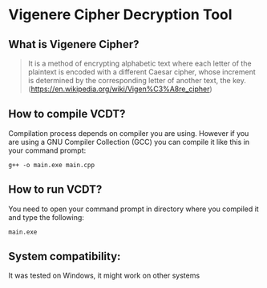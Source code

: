 # Vigenere Cipher Decryption Tool
## What is Vigenere Cipher?
> It is a method of encrypting alphabetic text where each letter of the plaintext is encoded with a different Caesar cipher, whose increment is determined by the corresponding letter of another text, the key. (https://en.wikipedia.org/wiki/Vigen%C3%A8re_cipher)
## How to compile VCDT?
Compilation process depends on compiler you are using. However if you are using a GNU Compiler Collection (GCC) you can compile it like this in your command prompt:
```
g++ -o main.exe main.cpp
```
## How to run VCDT?
You need to open your command prompt in directory where you compiled it and type the following:
```
main.exe
```
## System compatibility:
It was tested on Windows, it might work on other systems
